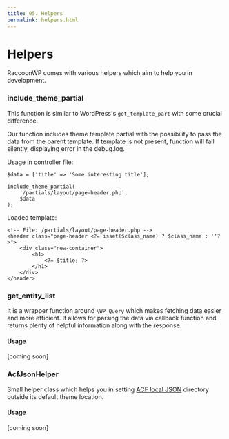 ```yaml
---
title: 05. Helpers
permalink: helpers.html
---
```

# Helpers
RaccoonWP comes with various helpers which aim to help you in development.

### include_theme_partial
This function is similar to WordPress's `get_template_part` with some crucial difference.

Our function includes theme template partial with the possibility to pass the data from the parent template. 
If template is not present, function will fail silently, displaying error in the debug.log.

Usage in controller file:
```
$data = ['title' => 'Some interesting title'];

include_theme_partial(
    '/partials/layout/page-header.php',
    $data
);
```
Loaded template:
```
<!-- File: /partials/layout/page-header.php -->
<header class="page-header <?= isset($class_name) ? $class_name : ''?>">
    <div class="new-container">
        <h1>
            <?= $title; ?>
        </h1>
    </div>
</header>
```
### get_entity_list
It is a wrapper function around `\WP_Query` which makes fetching data easier and more efficient. 
It allows for parsing the data via callback function and returns plenty of helpful information along with the response.

#### Usage
[coming soon]

### AcfJsonHelper
Small helper class which helps you in setting [ACF local JSON](https://www.advancedcustomfields.com/resources/local-json/) directory 
outside its default theme location.

#### Usage
[coming soon]